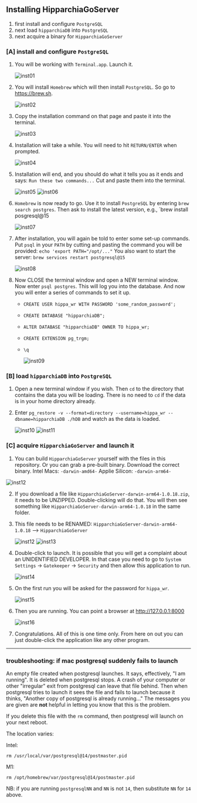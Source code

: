 ## Installing HipparchiaGoServer

1. first install and configure `PostgreSQL`
1. next load `hipparchiaDB` into `PostgreSQL`
1. next acquire a binary for `HipparchiaGoServer`

### [A] install and configure `PostgreSQL`

1. You will be working with `Terminal.app`. Launch it.

   ![inst01](gitimg/macos/01_terminal.png)

2. You will install `Homebrew` which will then install `PostgreSQL`. So go to https://brew.sh.

   ![inst02](gitimg/macos/02_brew.png)

3. Copy the installation command on that page and paste it into the terminal.

   ![inst03](gitimg/macos/03_install_brew.png)

4. Installation will take a while. You will need to hit `RETURN/ENTER` when prompted.
   
   ![inst04](gitimg/macos/04_install_confirm.png)

5. Installation will end, and you should do what it tells you as it ends and says: `Run these two commands...` Cut and paste them into the terminal.
 
   ![inst05](gitimg/macos/05_install_ends.png)
   ![inst06](gitimg/macos/06_add_to_path.png)

6. `Homebrew` is now ready to go. Use it to install `PostgreSQL` by entering `brew search postgres`. Then ask to install the latest version, e.g., `brew install posgresql@15

   ![inst07](gitimg/macos/07_install_psql.png)

7. After installation, you will again be told to enter some set-up commands. Put `psql` in your `PATH` by cutting and pasting the command you will be provided: `echo 'export PATH="/opt/..."`
You also want to start the server: `brew services restart postgresql@15`

   ![inst08](gitimg/macos/08_psqlpath_and_start.png)

8. Now CLOSE the terminal window and open a NEW terminal window. Now enter `psql postgres`. This will log you into the database. And now you will enter a series of commands to set it up.

   - `CREATE USER hippa_wr WITH PASSWORD 'some_random_password';`
   - `CREATE DATABASE "hipparchiaDB";`
   - `ALTER DATABASE "hipparchiaDB" OWNER TO hippa_wr;`
   - `CREATE EXTENSION pg_trgm;`
   - `\q`
   
     ![inst09](gitimg/macos/09_inside_psql.png)
   
### [B] load `hipparchiaDB` into `PostgreSQL`

1. Open a new terminal window if you wish. Then `cd` to the directory that contains the
   data you will be loading. There is no need to `cd` if the data is in your home directory already. 

2. Enter `pg_restore -v --format=directory --username=hippa_wr --dbname=hipparchiaDB ./hDB` and watch as the data is loaded.

   ![inst10](gitimg/macos/10_loading.png)
   ![inst11](gitimg/macos/11_load_ends.png)

### [C] acquire `HipparchiaGoServer` and launch it

1. You can build `HipparchiaGoServer` yourself with the files in this repository. Or you can grab a pre-built binary. Download the correct binary. Intel Macs: `-darwin-amd64-` Applie Silicon: `-darwin-arm64-`

![inst12](gitimg/windows/16_getbinary.png)

2. If you download a file like `HipparchiaGoServer-darwin-arm64-1.0.18.zip`, it needs to be UNZIPPED. Double-clicking will do that. You will then see something like `HipparchiaGoServer-darwin-arm64-1.0.18` in the same folder.

3. This file needs to be RENAMED: `HipparchiaGoServer-darwin-arm64-1.0.18` --> `HipparchiaGoServer`

   ![inst12](gitimg/macos/12_renamea.png)
   ![inst13](gitimg/macos/13_renameb.png)

4. Double-click to launch. It is possible that you will get a complaint about an UNIDENTIFIED DEVELOPER. In that case you need to go to `System Settings` -> `Gatekeeper` -> `Security` and then allow this application to run.

   ![inst14](gitimg/macos/14_gatekeeper.png)

5. On the first run you will be asked for the password for `hippa_wr`.

   ![inst15](gitimg/macos/15_firstrun.png)

6. Then you are running. You can point a browser at http://127.0.0.1:8000

   ![inst16](gitimg/macos/16_running.png)

7. Congratulations. All of this is one time only. From here on out you can just double-click the application like any other program.


--- 

### troubleshooting: if mac postgresql suddenly fails to launch

An empty file created when postgresql launches. It says, effectively, "I am running".
It is deleted when postgresql stops.
A crash of your computer or other "irregular" exit from postgresql can leave that file behind.
Then when postgresql tries to launch it sees the file and fails to launch because it thinks,
"Another copy of postgresql is already running..." The messages you are given are **not** helpful
in letting you know that this is the problem.

If you delete this file with the `rm` command, then postgresql will launch on your next reboot.

The location varies:

Intel:

`rm /usr/local/var/postgresql@14/postmaster.pid`

M1:

`rm /opt/homebrew/var/postgresql@14/postmaster.pid`

NB: if you are running `postgresqlNN` and `NN` is not `14`, then substitute `NN` for `14` above.  



